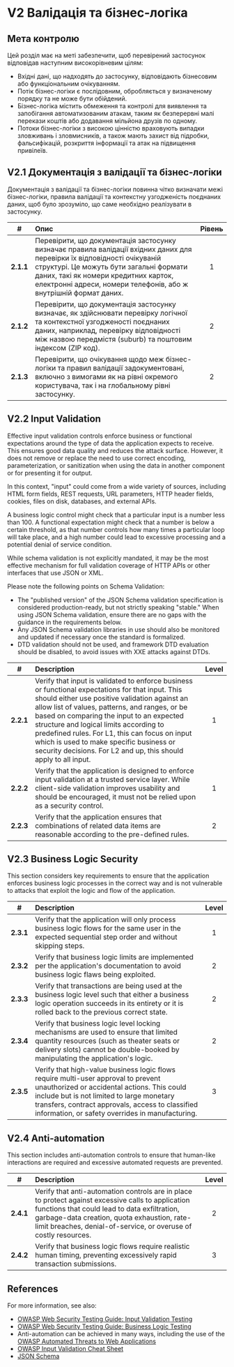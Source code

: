 # V2 Валідація та бізнес-логіка

## Мета контролю

Цей розділ має на меті забезпечити, щоб перевірений застосунок відповідав наступним високорівневим цілям:

* Вхідні дані, що надходять до застосунку, відповідають бізнесовим або функціональним очікуванням.
* Потік бізнес-логіки є послідовним, обробляється у визначеному порядку та не може бути обійдений.
* Бізнес-логіка містить обмеження та контролі для виявлення та запобігання автоматизованим атакам, таким як безперервні малі перекази коштів або додавання мільйона друзів по одному.
* Потоки бізнес-логіки з високою цінністю враховують випадки зловживань і зловмисників, а також мають захист від підробки, фальсифікацій, розкриття інформації та атак на підвищення привілеїв.

## V2.1 Документація з валідації та бізнес-логіки

Документація з валідації та бізнес-логіки повинна чітко визначати межі бізнес-логіки, правила валідації та контекстну узгодженість поєднаних даних, щоб було зрозуміло, що саме необхідно реалізувати в застосунку.

| # | Опис | Рівень |
| :---: | :--- | :---: |
| **2.1.1** | Перевірити, що документація застосунку визначає правила валідації вхідних даних для перевірки їх відповідності очікуваній структурі. Це можуть бути загальні формати даних, такі як номери кредитних карток, електронні адреси, номери телефонів, або ж внутрішній формат даних. | 1 |
| **2.1.2** | Перевірити, що документація застосунку визначає, як здійснювати перевірку логічної та контекстної узгодженості поєднаних даних, наприклад, перевірку відповідності між назвою передмістя (suburb) та поштовим індексом (ZIP код). | 2 |
| **2.1.3** | Перевірити, що очікування щодо меж бізнес-логіки та правил валідації задокументовані, включно з вимогами як на рівні окремого користувача, так і на глобальному рівні застосунку. | 2 |

## V2.2 Input Validation

Effective input validation controls enforce business or functional expectations around the type of data the application expects to receive. This ensures good data quality and reduces the attack surface. However, it does not remove or replace the need to use correct encoding, parameterization, or sanitization when using the data in another component or for presenting it for output.

In this context, "input" could come from a wide variety of sources, including HTML form fields, REST requests, URL parameters, HTTP header fields, cookies, files on disk, databases, and external APIs.

A business logic control might check that a particular input is a number less than 100. A functional expectation might check that a number is below a certain threshold, as that number controls how many times a particular loop will take place, and a high number could lead to excessive processing and a potential denial of service condition.

While schema validation is not explicitly mandated, it may be the most effective mechanism for full validation coverage of HTTP APIs or other interfaces that use JSON or XML.

Please note the following points on Schema Validation:

* The "published version" of the JSON Schema validation specification is considered production-ready, but not strictly speaking "stable." When using JSON Schema validation, ensure there are no gaps with the guidance in the requirements below.
* Any JSON Schema validation libraries in use should also be monitored and updated if necessary once the standard is formalized.
* DTD validation should not be used, and framework DTD evaluation should be disabled, to avoid issues with XXE attacks against DTDs.

| # | Description | Level |
| :---: | :--- | :---: |
| **2.2.1** | Verify that input is validated to enforce business or functional expectations for that input. This should either use positive validation against an allow list of values, patterns, and ranges, or be based on comparing the input to an expected structure and logical limits according to predefined rules. For L1, this can focus on input which is used to make specific business or security decisions. For L2 and up, this should apply to all input. | 1 |
| **2.2.2** | Verify that the application is designed to enforce input validation at a trusted service layer. While client-side validation improves usability and should be encouraged, it must not be relied upon as a security control. | 1 |
| **2.2.3** | Verify that the application ensures that combinations of related data items are reasonable according to the pre-defined rules. | 2 |

## V2.3 Business Logic Security

This section considers key requirements to ensure that the application enforces business logic processes in the correct way and is not vulnerable to attacks that exploit the logic and flow of the application.

| # | Description | Level |
| :---: | :--- | :---: |
| **2.3.1** | Verify that the application will only process business logic flows for the same user in the expected sequential step order and without skipping steps. | 1 |
| **2.3.2** | Verify that business logic limits are implemented per the application's documentation to avoid business logic flaws being exploited. | 2 |
| **2.3.3** | Verify that transactions are being used at the business logic level such that either a business logic operation succeeds in its entirety or it is rolled back to the previous correct state. | 2 |
| **2.3.4** | Verify that business logic level locking mechanisms are used to ensure that limited quantity resources (such as theater seats or delivery slots) cannot be double-booked by manipulating the application's logic. | 2 |
| **2.3.5** | Verify that high-value business logic flows require multi-user approval to prevent unauthorized or accidental actions. This could include but is not limited to large monetary transfers, contract approvals, access to classified information, or safety overrides in manufacturing. | 3 |

## V2.4 Anti-automation

This section includes anti-automation controls to ensure that human-like interactions are required and excessive automated requests are prevented.

| # | Description | Level |
| :---: | :--- | :---: |
| **2.4.1** | Verify that anti-automation controls are in place to protect against excessive calls to application functions that could lead to data exfiltration, garbage-data creation, quota exhaustion, rate-limit breaches, denial-of-service, or overuse of costly resources. | 2 |
| **2.4.2** | Verify that business logic flows require realistic human timing, preventing excessively rapid transaction submissions. | 3 |

## References

For more information, see also:

* [OWASP Web Security Testing Guide: Input Validation Testing](https://owasp.org/www-project-web-security-testing-guide/v42/4-Web_Application_Security_Testing/07-Input_Validation_Testing/README.html)
* [OWASP Web Security Testing Guide: Business Logic Testing](https://owasp.org/www-project-web-security-testing-guide/v42/4-Web_Application_Security_Testing/10-Business_Logic_Testing/README)
* Anti-automation can be achieved in many ways, including the use of the [OWASP Automated Threats to Web Applications](https://owasp.org/www-project-automated-threats-to-web-applications/)
* [OWASP Input Validation Cheat Sheet](https://cheatsheetseries.owasp.org/cheatsheets/Input_Validation_Cheat_Sheet.html)
* [JSON Schema](https://json-schema.org/specification.html)
